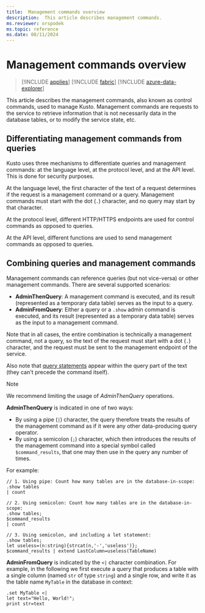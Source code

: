 ```yaml
---
title:  Management commands overview
description:  This article describes management commands.
ms.reviewer: orspodek
ms.topic: reference
ms.date: 08/11/2024
---
```

# Management commands overview

> [!INCLUDE [applies](../includes/applies-to-version/applies.md)] [!INCLUDE [fabric](../includes/applies-to-version/fabric.md)] [!INCLUDE [azure-data-explorer](../includes/applies-to-version/azure-data-explorer.md)]

This article describes the management commands, also known as control commands, used to manage Kusto.
Management commands are requests to the service to retrieve information that is
not necessarily data in the database tables, or to modify the service state, etc.

## Differentiating management commands from queries

Kusto uses three mechanisms to differentiate queries and management commands: at the language
level, at the protocol level, and at the API level. This is done for security
purposes.

At the language level, the first character of the text of a request determines
if the request is a management command or a query. Management commands must start with
the dot (`.`) character, and no query may start by that character.

At the protocol level, different HTTP/HTTPS endpoints are used for control
commands as opposed to queries.

At the API level, different functions are used to send management commands as opposed
to queries.

## Combining queries and management commands

Management commands can reference queries (but not vice-versa) or other management commands.
There are several supported scenarios:

* **AdminThenQuery**: A management command is executed, and its result (represented
   as a temporary data table) serves as the input to a query.
* **AdminFromQuery**: Either a query or a `.show` admin command is executed,
   and its result (represented as a temporary data table) serves as the input to
   a management command.

Note that in all cases, the entire combination is technically a management command,
not a query, so the text of the request must start with a dot (`.`) character,
and the request must be sent to the management endpoint of the service.

Also note that [query statements](../query/statements.md) appear within the query
part of the text (they can't precede the command itself).

>[!NOTE]
> We recommend limiting the usage of *AdminThenQuery* operations.


**AdminThenQuery** is indicated in one of two ways:

* By using a pipe (`|`) character, the query therefore treats the results of the
   management command as if it were any other data-producing query operator.
* By using a semicolon (`;`) character, which then introduces the results of the
   management command into a special symbol called `$command_results`, that one may then
   use in the query any number of times.

For example:

```kusto
// 1. Using pipe: Count how many tables are in the database-in-scope:
.show tables
| count

// 2. Using semicolon: Count how many tables are in the database-in-scope:
.show tables;
$command_results
| count

// 3. Using semicolon, and including a let statement:
.show tables;
let useless=(n:string){strcat(n,'-','useless')};
$command_results | extend LastColumn=useless(TableName)
```

**AdminFromQuery** is indicated by the `<|` character combination. For example,
in the following we first execute a query that produces a table with a single
column (named `str` of type `string`) and a single row, and write it as the table
name `MyTable` in the database in context:

```kusto
.set MyTable <|
let text="Hello, World!";
print str=text
```


